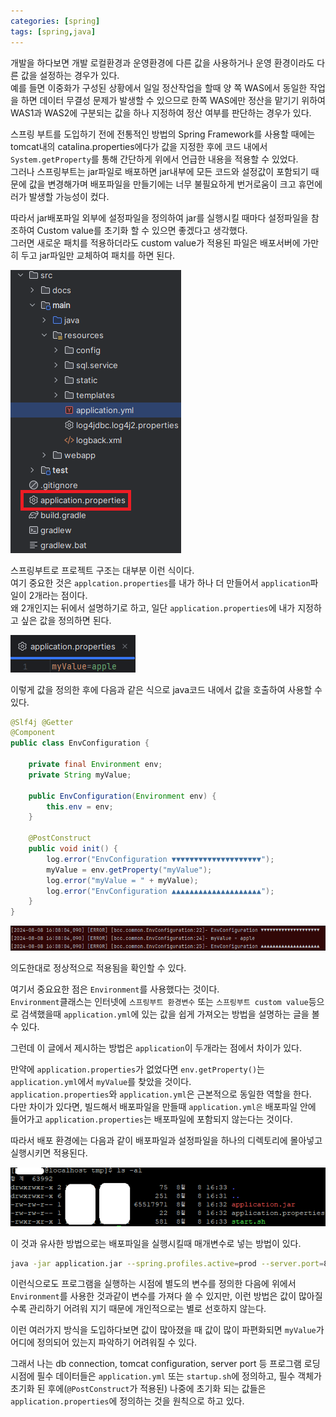 ```yaml
---
categories: [spring]
tags: [spring,java]
---
```


개발을 하다보면 개발 로컬환경과 운영환경에 다른 값을 사용하거나 운영 환경이라도 다른 값을 설정하는 경우가 있다.  
예를 들면 이중화가 구성된 상황에서 일일 정산작업을 할때 양 쪽 WAS에서 동일한 작업을 하면 데이터 무결성 문제가 발생할 수 있으므로 한쪽 WAS에만 정산을 맡기기 위하여 WAS1과 WAS2에 구분되는 값을 하나 지정하여 정산 여부를 판단하는 경우가 있다.

스프링 부트를 도입하기 전에 전통적인 방법의 Spring Framework를 사용할 때에는 tomcat내의 catalina.properties에다가 값을 지정한 후에 코드 내에서 `System.getProperty`를 통해 간단하게 위에서 언급한 내용을 적용할 수 있었다.  
그러나 스프링부트는 jar파일로 배포하면 jar내부에 모든 코드와 설정값이 포함되기 때문에 값을 변경해가며 배포파일을 만들기에는 너무 불필요하게 번거로움이 크고 휴먼에러가 발생할 가능성이 컸다.  

따라서 jar배포파일 외부에 설정파일을 정의하여 jar를 실행시킬 때마다 설정파일을 참조하여 Custom value를 초기화 할 수 있으면 좋겠다고 생각했다.  
그러면 새로운 패치를 적용하더라도 custom value가 적용된 파일은 배포서버에 가만히 두고 jar파일만 교체하여 패치를 하면 된다.

![1](/assets/post/2024-08-08/01.png)

스프링부트로 프로젝트 구조는 대부분 이런 식이다.  
여기 중요한 것은 `applcation.properties`를 내가 하나 더 만들어서 `application`파일이 2개라는 점이다.  
왜 2개인지는 뒤에서 설명하기로 하고, 일단 `application.properties`에 내가 지정하고 싶은 값을 정의하면 된다.

![2](/assets/post/2024-08-08/02.png)

이렇게 값을 정의한 후에 다음과 같은 식으로 java코드 내에서 값을 호출하여 사용할 수 있다.

```java
@Slf4j @Getter
@Component
public class EnvConfiguration {

    private final Environment env;
    private String myValue;

    public EnvConfiguration(Environment env) {
        this.env = env;
    }

    @PostConstruct
    public void init() {
        log.error("EnvConfiguration ▼▼▼▼▼▼▼▼▼▼▼▼▼▼▼▼▼▼▼▼");
        myValue = env.getProperty("myValue");
        log.error("myValue = " + myValue);
        log.error("EnvConfiguration ▲▲▲▲▲▲▲▲▲▲▲▲▲▲▲▲▲▲▲▲");
    }
}
```
![3](/assets/post/2024-08-08/03.png)

의도한대로 정상적으로 적용됨을 확인할 수 있다.

여기서 중요요한 점은 `Environment`를 사용했다는 것이다.  
`Environment`클래스는 인터넷에 `스프링부트 환경변수` 또는 `스프링부트 custom value`등으로 검색했을때 `application.yml`에 있는 값을 쉽게 가져오는 방법을 설명하는 글을 볼 수 있다.

그런데 이 글에서 제시하는 방법은 `application`이 두개라는 점에서 차이가 있다.

만약에 `application.properties`가 없었다면 `env.getProperty()`는 `application.yml`에서 `myValue`를 찾았을 것이다.  
`application.properties`와 `application.yml`은 근본적으로 동일한 역할을 한다.  
다만 차이가 있다면, 빌드해서 배포파일을 만들때 `application.yml은` 배포파일 안에 들어가고 `application.properties`는 배포파일에 포함되지 않는다는 것이다.

따라서 배포 환경에는 다음과 같이 배포파일과 설정파일을 하나의 디렉토리에 몰아넣고 실행시키면 적용된다.

![4](/assets/post/2024-08-08/04.png)

이 것과 유사한 방법으로는 배포파일을 실행시킬때 매개변수로 넣는 방법이 있다.

```bash
java -jar application.jar --spring.profiles.active=prod --server.port=8090
```
이런식으로도 프로그램을 실행하는 시점에 별도의 변수를 정의한 다음에 위에서 `Environment`를 사용한 것과같이 변수를 가져다 쓸 수 있지만, 이런 방법은 값이 많아질 수록 관리하기 어려워 지기 때문에 개인적으로는 별로 선호하지 않는다.

이런 여러가지 방식을 도입하다보면 값이 많아졌을 때 값이 많이 파편화되면 `myValue`가 어디에 정의되어 있는지 파악하기 어려워질 수 있다.

그래서 나는 db connection, tomcat configuration, server port 등 프로그램 로딩 시점에 필수 데이터들은 `application.yml` 또는 `startup.sh`에 정의하고, 필수 객체가 초기화 된 후에(`@PostConstruct`가 적용된) 나중에 초기화 되는 값들은 `application.properties`에 정의하는 것을 원칙으로 하고 있다.

